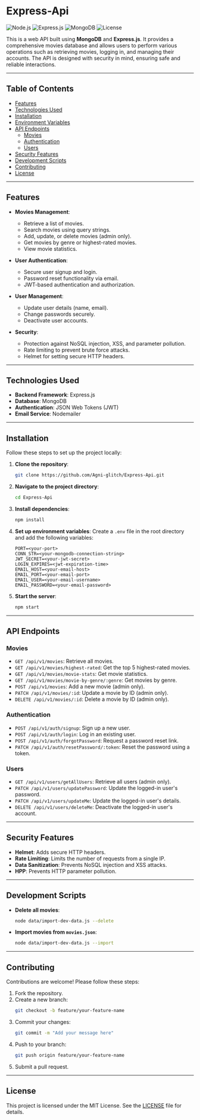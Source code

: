 # Express-Api

![Node.js](https://img.shields.io/badge/Node.js-v16.0.0-green)
![Express.js](https://img.shields.io/badge/Express.js-v4.17.1-blue)
![MongoDB](https://img.shields.io/badge/MongoDB-v5.0.0-brightgreen)
![License](https://img.shields.io/badge/License-MIT-yellow)

This is a web API built using **MongoDB** and **Express.js**. It provides a comprehensive movies database and allows users to perform various operations such as retrieving movies, logging in, and managing their accounts. The API is designed with security in mind, ensuring safe and reliable interactions.

---

## Table of Contents

- [Features](#features)
- [Technologies Used](#technologies-used)
- [Installation](#installation)
- [Environment Variables](#environment-variables)
- [API Endpoints](#api-endpoints)
  - [Movies](#movies)
  - [Authentication](#authentication)
  - [Users](#users)
- [Security Features](#security-features)
- [Development Scripts](#development-scripts)
- [Contributing](#contributing)
- [License](#license)

---

## Features

- **Movies Management**:
  - Retrieve a list of movies.
  - Search movies using query strings.
  - Add, update, or delete movies (admin only).
  - Get movies by genre or highest-rated movies.
  - View movie statistics.

- **User Authentication**:
  - Secure user signup and login.
  - Password reset functionality via email.
  - JWT-based authentication and authorization.

- **User Management**:
  - Update user details (name, email).
  - Change passwords securely.
  - Deactivate user accounts.

- **Security**:
  - Protection against NoSQL injection, XSS, and parameter pollution.
  - Rate limiting to prevent brute force attacks.
  - Helmet for setting secure HTTP headers.

---

## Technologies Used

- **Backend Framework**: Express.js
- **Database**: MongoDB
- **Authentication**: JSON Web Tokens (JWT)
- **Email Service**: Nodemailer

---

## Installation

Follow these steps to set up the project locally:

1. **Clone the repository**:
   ```bash
   git clone https://github.com/Agni-glitch/Express-Api.git
   ```

2. **Navigate to the project directory**:
   ```bash
   cd Express-Api
   ```

3. **Install dependencies**:
   ```bash
   npm install
   ```

4. **Set up environment variables**:
   Create a `.env` file in the root directory and add the following variables:
   ```plaintext
   PORT=<your-port>
   CONN_STR=<your-mongodb-connection-string>
   JWT_SECRET=<your-jwt-secret>
   LOGIN_EXPIRES=<jwt-expiration-time>
   EMAIL_HOST=<your-email-host>
   EMAIL_PORT=<your-email-port>
   EMAIL_USER=<your-email-username>
   EMAIL_PASSWORD=<your-email-password>
   ```

5. **Start the server**:
   ```bash
   npm start
   ```

---

## API Endpoints

### Movies

- `GET /api/v1/movies`: Retrieve all movies.
- `GET /api/v1/movies/highest-rated`: Get the top 5 highest-rated movies.
- `GET /api/v1/movies/movie-stats`: Get movie statistics.
- `GET /api/v1/movies/movie-by-genre/:genre`: Get movies by genre.
- `POST /api/v1/movies`: Add a new movie (admin only).
- `PATCH /api/v1/movies/:id`: Update a movie by ID (admin only).
- `DELETE /api/v1/movies/:id`: Delete a movie by ID (admin only).

### Authentication

- `POST /api/v1/auth/signup`: Sign up a new user.
- `POST /api/v1/auth/login`: Log in an existing user.
- `POST /api/v1/auth/forgotPassword`: Request a password reset link.
- `PATCH /api/v1/auth/resetPassword/:token`: Reset the password using a token.

### Users

- `GET /api/v1/users/getAllUsers`: Retrieve all users (admin only).
- `PATCH /api/v1/users/updatePassword`: Update the logged-in user's password.
- `PATCH /api/v1/users/updateMe`: Update the logged-in user's details.
- `DELETE /api/v1/users/deleteMe`: Deactivate the logged-in user's account.

---

## Security Features

- **Helmet**: Adds secure HTTP headers.
- **Rate Limiting**: Limits the number of requests from a single IP.
- **Data Sanitization**: Prevents NoSQL injection and XSS attacks.
- **HPP**: Prevents HTTP parameter pollution.

---

## Development Scripts

- **Delete all movies**:
  ```bash
  node data/import-dev-data.js --delete
  ```

- **Import movies from `movies.json`**:
  ```bash
  node data/import-dev-data.js --import
  ```

---

## Contributing

Contributions are welcome! Please follow these steps:

1. Fork the repository.
2. Create a new branch:
   ```bash
   git checkout -b feature/your-feature-name
   ```
3. Commit your changes:
   ```bash
   git commit -m "Add your message here"
   ```
4. Push to your branch:
   ```bash
   git push origin feature/your-feature-name
   ```
5. Submit a pull request.

---

## License

This project is licensed under the MIT License. See the [LICENSE](LICENSE) file for details.